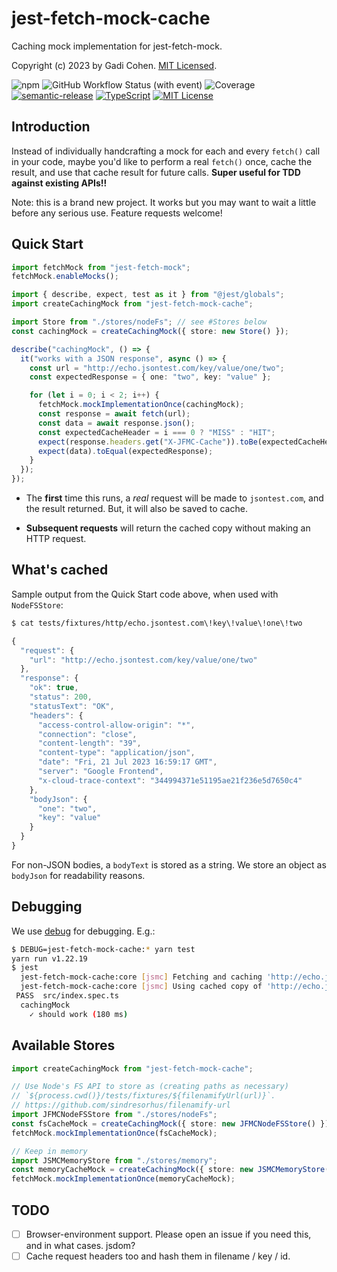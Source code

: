 # jest-fetch-mock-cache

Caching mock implementation for jest-fetch-mock.

Copyright (c) 2023 by Gadi Cohen. [MIT Licensed](./LICENSE.txt).

![npm](https://img.shields.io/npm/v/jest-fetch-mock-cache) ![GitHub Workflow Status (with event)](https://img.shields.io/github/actions/workflow/status/gadicc/jest-fetch-mock-cache/release.yml) ![Coverage](https://img.shields.io/endpoint?url=https://gist.githubusercontent.com/gadicc/26d0f88b04b6883e1a6bba5b9b344fab/raw/jest-coverage-comment__main.json) [![semantic-release](https://img.shields.io/badge/%20%20%F0%9F%93%A6%F0%9F%9A%80-semantic--release-e10079.svg)](https://github.com/semantic-release/semantic-release) [![TypeScript](https://img.shields.io/badge/%3C%2F%3E-TypeScript-%230074c1.svg)](http://www.typescriptlang.org/) [![MIT License](https://img.shields.io/badge/license-MIT-blue.svg)](./LICENSE)

## Introduction

Instead of individually handcrafting a mock for each and every `fetch()`
call in your code, maybe you'd like to perform a real `fetch()` once,
cache the result, and use that cache result for future calls. **Super
useful for TDD against existing APIs!!**

Note: this is a brand new project. It works but you may want to wait
a little before any serious use. Feature requests welcome!

## Quick Start

```ts
import fetchMock from "jest-fetch-mock";
fetchMock.enableMocks();

import { describe, expect, test as it } from "@jest/globals";
import createCachingMock from "jest-fetch-mock-cache";

import Store from "./stores/nodeFs"; // see #Stores below
const cachingMock = createCachingMock({ store: new Store() });

describe("cachingMock", () => {
  it("works with a JSON response", async () => {
    const url = "http://echo.jsontest.com/key/value/one/two";
    const expectedResponse = { one: "two", key: "value" };

    for (let i = 0; i < 2; i++) {
      fetchMock.mockImplementationOnce(cachingMock);
      const response = await fetch(url);
      const data = await response.json();
      const expectedCacheHeader = i === 0 ? "MISS" : "HIT";
      expect(response.headers.get("X-JFMC-Cache")).toBe(expectedCacheHeader);
      expect(data).toEqual(expectedResponse);
    }
  });
});
```

- The **first** time this runs, a _real_ request will be made to
  `jsontest.com`, and the result returned. But, it will also be
  saved to cache.

- **Subsequent requests** will return the cached copy without
  making an HTTP request.

## What's cached

Sample output from the Quick Start code above, when used with `NodeFSStore`:

```bash
$ cat tests/fixtures/http/echo.jsontest.com\!key\!value\!one\!two
```

```js
{
  "request": {
    "url": "http://echo.jsontest.com/key/value/one/two"
  },
  "response": {
    "ok": true,
    "status": 200,
    "statusText": "OK",
    "headers": {
      "access-control-allow-origin": "*",
      "connection": "close",
      "content-length": "39",
      "content-type": "application/json",
      "date": "Fri, 21 Jul 2023 16:59:17 GMT",
      "server": "Google Frontend",
      "x-cloud-trace-context": "344994371e51195ae21f236e5d7650c4"
    },
    "bodyJson": {
      "one": "two",
      "key": "value"
    }
  }
}
```

For non-JSON bodies, a `bodyText` is stored as a string. We store an
object as `bodyJson` for readability reasons.

## Debugging

We use [debug](https://www.npmjs.com/package/debug) for debugging. E.g.:

```bash
$ DEBUG=jest-fetch-mock-cache:* yarn test
yarn run v1.22.19
$ jest
  jest-fetch-mock-cache:core [jsmc] Fetching and caching 'http://echo.jsontest.com/key/value/one/two' +0ms
  jest-fetch-mock-cache:core [jsmc] Using cached copy of 'http://echo.jsontest.com/key/value/one/two' +177ms
 PASS  src/index.spec.ts
  cachingMock
    ✓ should work (180 ms)
```

## Available Stores

```ts
import createCachingMock from "jest-fetch-mock-cache";

// Use Node's FS API to store as (creating paths as necessary)
// `${process.cwd()}/tests/fixtures/${filenamifyUrl(url)}`.
// https://github.com/sindresorhus/filenamify-url
import JFMCNodeFSStore from "./stores/nodeFs";
const fsCacheMock = createCachingMock({ store: new JFMCNodeFSStore() });
fetchMock.mockImplementationOnce(fsCacheMock);

// Keep in memory
import JSMCMemoryStore from "./stores/memory";
const memoryCacheMock = createCachingMock({ store: new JSMCMemoryStore() });
fetchMock.mockImplementationOnce(memoryCacheMock);
```

## TODO

- [ ] Browser-environment support. Please open an issue if you need this, and in what cases. jsdom?
- [ ] Cache request headers too and hash them in filename / key / id.
